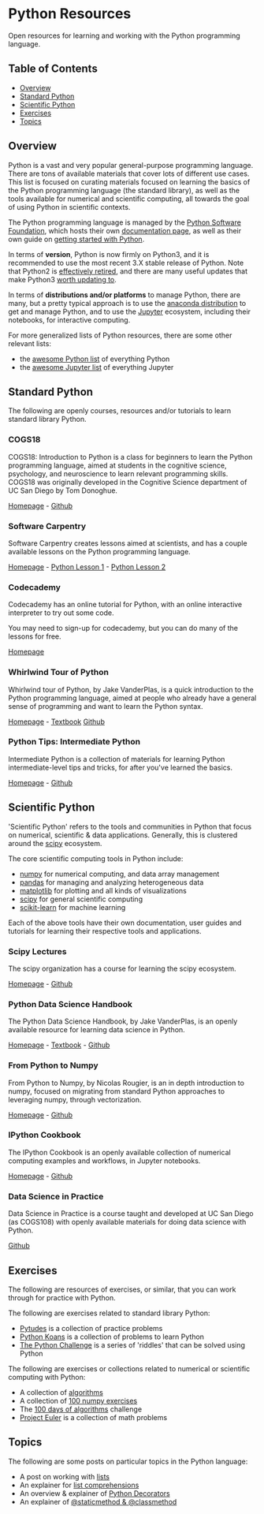 # Python Resources

Open resources for learning and working with the Python programming language.

## Table of Contents

- [Overview](#overview)
- [Standard Python](#standard-python)
- [Scientific Python](#scientific-python)
- [Exercises](#exercises)
- [Topics](#topics)

## Overview

Python is a vast and very popular general-purpose programming language. There are tons of available materials that cover lots of different use cases. This list is focused on curating materials focused on learning the basics of the Python programming language (the standard library), as well as the tools available for numerical and scientific computing, all towards the goal of using Python in scientific contexts.

The Python programming language is managed by the [Python Software Foundation](https://www.python.org/psf-landing/), which hosts their own [documentation page](https://docs.python.org/3/), as well as their own guide on [getting started with Python](https://www.python.org/about/gettingstarted/).

In terms of **version**, Python is now firmly on Python3, and it is recommended to use the most recent 3.X stable release of Python. Note that Python2 is [effectively retired](https://python3statement.org), and there are many useful updates that make Python3 [worth updating to](https://github.com/arogozhnikov/python3_with_pleasure).

In terms of **distributions and/or platforms** to manage Python, there are many, but a pretty typical approach is to use the [anaconda distribution](https://www.anaconda.com/distribution/) to get and manage Python, and to use the [Jupyter](https://jupyter.org) ecosystem, including their notebooks, for interactive computing.

For more generalized lists of Python resources, there are some other relevant lists:
- the [awesome Python list](https://github.com/vinta/awesome-python) of everything Python
- the [awesome Jupyter list](https://github.com/markusschanta/awesome-jupyter) of everything Jupyter

## Standard Python

The following are openly courses, resources and/or tutorials to learn standard library Python.

### COGS18

COGS18: Introduction to Python is a class for beginners to learn the Python programming language, aimed at students in the cognitive science, psychology, and neuroscience to learn relevant programming skills. COGS18 was originally developed in the Cognitive Science department of UC San Diego by Tom Donoghue.

[Homepage](https://cogs18.github.io/intro/) -
[Github](https://github.com/COGS18)

### Software Carpentry

Software Carpentry creates lessons aimed at scientists, and  has a couple available lessons on the Python programming language.

[Homepage](https://software-carpentry.org/) -
[Python Lesson 1](http://swcarpentry.github.io/python-novice-inflammation/) -
[Python Lesson 2](http://swcarpentry.github.io/python-novice-gapminder/)

### Codecademy

Codecademy has an online tutorial for Python, with an online interactive interpreter to try out some code.

You may need to sign-up for codecademy, but you can do many of the lessons for free.

[Homepage](https://www.codecademy.com/)

### Whirlwind Tour of Python

Whirlwind tour of Python, by Jake VanderPlas, is a quick introduction to the Python programming language, aimed at people who already have a general sense of programming and want to learn the Python syntax.

[Homepage](https://www.oreilly.com/library/view/a-whirlwind-tour/9781492037859/) -
[Textbook](http://www.oreilly.com/programming/free/files/a-whirlwind-tour-of-python.pdf)
[Github](https://github.com/jakevdp/WhirlwindTourOfPython)

### Python Tips: Intermediate Python

Intermediate Python is a collection of materials for learning Python intermediate-level tips and tricks, for after you've learned the basics.

[Homepage](https://book.pythontips.com/en/latest/) -
[Github](https://github.com/yasoob/intermediatePython)

## Scientific Python

'Scientific Python' refers to the tools and communities in Python that focus on numerical, scientific & data applications. Generally, this is clustered around the [scipy](https://www.scipy.org/about.html) ecosystem.

The core scientific computing tools in Python include:
- [numpy](https://numpy.org) for numerical computing, and data array management
- [pandas](https://pandas.pydata.org) for managing and analyzing heterogeneous data
- [matplotlib](https://matplotlib.org) for plotting and all kinds of visualizations
- [scipy](https://www.scipy.org/scipylib/index.html) for general scientific computing
- [scikit-learn](https://scikit-learn.org/stable) for machine learning

Each of the above tools have their own documentation, user guides and tutorials for learning their respective tools and applications.

### Scipy Lectures

The scipy organization has a course for learning the scipy ecosystem.

[Homepage](https://scipy-lectures.org/) -
[Github](https://github.com/scipy-lectures/scipy-lecture-notes)

### Python Data Science Handbook

The Python Data Science Handbook, by Jake VanderPlas, is an openly available resource for learning data science in Python.

[Homepage](https://jakevdp.github.io/PythonDataScienceHandbook/) -
[Textbook](http://shop.oreilly.com/product/0636920034919.do) -
[Github](https://github.com/jakevdp/PythonDataScienceHandbook)

### From Python to Numpy

From Python to Numpy, by Nicolas Rougier, is an in depth introduction to numpy, focused on migrating from standard Python approaches to leveraging numpy, through vectorization.

[Homepage](https://www.labri.fr/perso/nrougier/from-python-to-numpy/) -
[Github](https://github.com/rougier/from-python-to-numpy)

### IPython Cookbook

The IPython Cookbook is an openly available collection of numerical computing examples and workflows, in Jupyter notebooks.

[Homepage](https://ipython-books.github.io) -
[Github](https://github.com/ipython-books/cookbook-2nd)

### Data Science in Practice

Data Science in Practice is a course taught and developed at UC San Diego (as COGS108) with openly available materials for doing data science with Python.

[Github](https://github.com/COGS108)

## Exercises

The following are resources of exercises, or similar, that you can work through for practice with Python.

The following are exercises related to standard library Python:
- [Pytudes](https://github.com/norvig/pytudes) is a collection of practice problems
- [Python Koans](https://github.com/gregmalcolm/python_koans) is a collection of problems to learn Python
- [The Python Challenge](http://www.pythonchallenge.com/) is a series of 'riddles' that can be solved using Python

The following are exercises or collections related to numerical or scientific computing with Python:
- A collection of [algorithms](https://github.com/TheAlgorithms/Python)
- A collection of [100 numpy exercises](https://github.com/rougier/numpy-100)
- The [100 days of algorithms](https://github.com/coells/100days) challenge
- [Project Euler](https://projecteuler.net/) is a collection of math problems

## Topics

The following are some posts on particular topics in the Python language:
- A post on working with [lists](https://jeffknupp.com/blog/2018/12/13/how-to-do-just-about-anything-with-python-lists//)
- An explainer for [list comprehensions](https://www.datacamp.com/community/tutorials/python-list-comprehension)
- An overview & explainer of [Python Decorators](https://pabloariasal.github.io/python-decorators-from-the-ground-up/)
- An explainer of [@staticmethod & @classmethod](http://stackabuse.com/pythons-classmethod-and-staticmethod-explained/)
